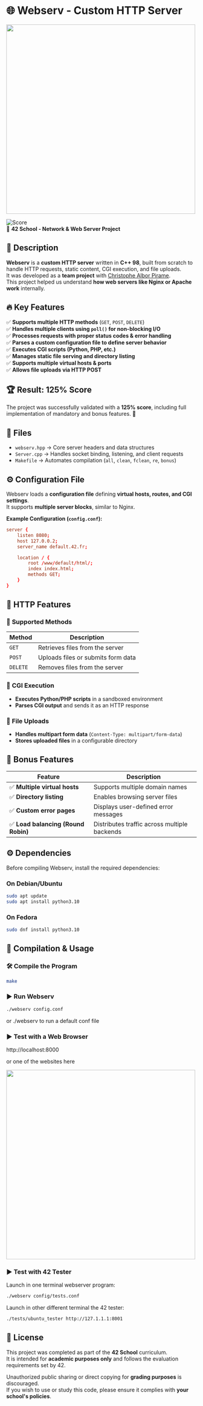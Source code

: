 # 🌐 Webserv - Custom HTTP Server

<img src="https://github.com/user-attachments/assets/6850e6ac-9dd4-4e4e-8f71-b40f5bcc73ee" width="500">

![Score](https://img.shields.io/badge/Score-125%25-brightgreen)  
📌 **42 School - Network & Web Server Project**  

## 📝 Description
**Webserv** is a **custom HTTP server** written in **C++ 98**, built from scratch to handle HTTP requests, static content, CGI execution, and file uploads.  
It was developed as a **team project** with [Christophe Albor Pirame](https://github.com/CronopioSalvaje).  
This project helped us understand **how web servers like Nginx or Apache work** internally.

## 🔥 Key Features
✅ **Supports multiple HTTP methods** (`GET`, `POST`, `DELETE`)  
✅ **Handles multiple clients using `poll()` for non-blocking I/O**  
✅ **Processes requests with proper status codes & error handling**  
✅ **Parses a custom configuration file to define server behavior**  
✅ **Executes CGI scripts (Python, PHP, etc.)**  
✅ **Manages static file serving and directory listing**  
✅ **Supports multiple virtual hosts & ports**  
✅ **Allows file uploads via HTTP POST**  

## 🏆 Result: **125% Score**
The project was successfully validated with a **125% score**, including full implementation of mandatory and bonus features. 🎉

## 📁 Files
- `webserv.hpp` → Core server headers and data structures  
- `Server.cpp` → Handles socket binding, listening, and client requests  
- `Makefile` → Automates compilation (`all`, `clean`, `fclean`, `re`, `bonus`)  

## ⚙️ **Configuration File**
Webserv loads a **configuration file** defining **virtual hosts, routes, and CGI settings**.  
It supports **multiple server blocks**, similar to Nginx.  

**Example Configuration (`config.conf`):**
```conf
server {
    listen 8080;
    host 127.0.0.2;
    server_name default.42.fr;

    location / {
        root /www/default/html/;
        index index.html;
        methods GET;
    }
}
```

## 📂 **HTTP Features**
### 🔹 **Supported Methods**
| Method | Description |
|--------|-------------|
| `GET` | Retrieves files from the server |
| `POST` | Uploads files or submits form data |
| `DELETE` | Removes files from the server |

### 🔹 **CGI Execution**
- **Executes Python/PHP scripts** in a sandboxed environment  
- **Parses CGI output** and sends it as an HTTP response  

### 🔹 **File Uploads**
- **Handles multipart form data** (`Content-Type: multipart/form-data`)  
- **Stores uploaded files** in a configurable directory  

## 🎯 **Bonus Features**
| Feature | Description |
|---------|-------------|
| ✅ **Multiple virtual hosts** | Supports multiple domain names |
| ✅ **Directory listing** | Enables browsing server files |
| ✅ **Custom error pages** | Displays user-defined error messages |
| ✅ **Load balancing (Round Robin)** | Distributes traffic across multiple backends |

## ⚙️ **Dependencies**
Before compiling Webserv, install the required dependencies:

### **On Debian/Ubuntu**
```sh
sudo apt update  
sudo apt install python3.10  
```

### **On Fedora**
```sh
sudo dnf install python3.10  
```

## 🚀 Compilation & Usage
### 🛠 **Compile the Program**
```sh
make
``` 

### ▶️ **Run Webserv**
```sh
./webserv config.conf
```

or ./webserv to run a default conf file

### ▶️ **Test with a Web Browser**
http://localhost:8000

or one of the websites here

<img src="https://github.com/user-attachments/assets/de36531f-c3c2-4068-824c-271b51edb428" width="500">

### ▶️ **Test with 42 Tester**
Launch in one terminal webserver program:
```sh
./webserv config/tests.conf
```

Launch in other different terminal the 42 tester:
```sh
./tests/ubuntu_tester http://127.1.1.1:8001
```

## 📜 License

This project was completed as part of the **42 School** curriculum.  
It is intended for **academic purposes only** and follows the evaluation requirements set by 42.  

Unauthorized public sharing or direct copying for **grading purposes** is discouraged.  
If you wish to use or study this code, please ensure it complies with **your school's policies**.  

